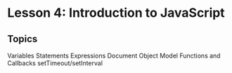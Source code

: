 # Lesson 4: Introduction to JavaScript

## Topics

Variables
Statements
Expressions
Document Object Model
Functions and Callbacks
setTimeout/setInterval
